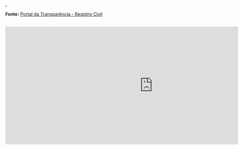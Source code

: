 [.](https://davidscamurca.github.io/tracking-excess-deaths)

**Fonte:** [Portal da Transparência - Registro Civil](https://transparencia.registrocivil.org.br/registros)<br>

<br>
<iframe width="925" height="372" seamless frameborder="0" scrolling="no" src="https://docs.google.com/spreadsheets/d/e/2PACX-1vQZFztIR4SJeSNrZwCzNP6lOkbIdwDIA5L1e_Qwn1dlUVD_iqXSgW3ff-qnZDKTtImbf1tnmS7ChnuU/pubchart?oid=634226051&amp;format=interactive"></iframe>
